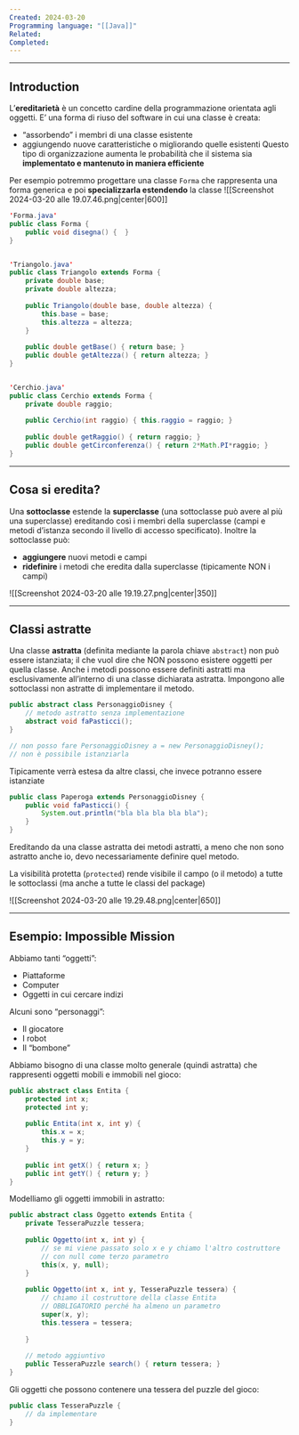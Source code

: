 ```yaml
---
Created: 2024-03-20
Programming language: "[[Java]]"
Related: 
Completed:
---
```

---
## Introduction
L’**ereditarietà** è un concetto cardine della programmazione orientata agli oggetti. E’ una forma di riuso del software in cui una classe è creata:
- “assorbendo” i membri di una classe esistente
- aggiungendo nuove caratteristiche o migliorando quelle esistenti
Questo tipo di organizzazione aumenta le probabilità che il sistema sia **implementato e mantenuto in maniera efficiente**

Per esempio potremmo progettare una classe `Forma` che rappresenta una forma generica e poi **specializzarla estendendo** la classe
![[Screenshot 2024-03-20 alle 19.07.46.png|center|600]]

```java
'Forma.java'
public class Forma {
	public void disegna() {  }
}


'Triangolo.java'
public class Triangolo extends Forma {
	private double base;
	private double altezza;
	
	public Triangolo(double base, double altezza) {
		this.base = base;
		this.altezza = altezza;
	}
	
	public double getBase() { return base; }
	public double getAltezza() { return altezza; }
}


'Cerchio.java'
public class Cerchio extends Forma {
	private double raggio;
	
	public Cerchio(int raggio) { this.raggio = raggio; }
	
	public double getRaggio() { return raggio; }
	public double getCirconferenza() { return 2*Math.PI*raggio; }
}
```

---
## Cosa si eredita?
Una **sottoclasse** estende la **superclasse** (una sottoclasse può avere al più una superclasse) ereditando così i membri della superclasse (campi e metodi d’istanza secondo il livello di accesso specificato).
Inoltre la sottoclasse può:
- **aggiungere** nuovi metodi e campi
- **ridefinire** i metodi che eredita dalla superclasse (tipicamente NON i campi)

![[Screenshot 2024-03-20 alle 19.19.27.png|center|350]]

---
## Classi astratte
Una classe **astratta** (definita mediante la parola chiave `abstract`) non può essere istanziata; il che vuol dire che NON possono esistere oggetti per quella classe.
Anche i metodi possono essere definiti astratti ma esclusivamente all’interno di una classe dichiarata astratta. Impongono alle sottoclassi non astratte di implementare il metodo.

```java
public abstract class PersonaggioDisney {
	// metodo astratto senza implementazione
	abstract void faPasticci();
}

// non posso fare PersonaggioDisney a = new PersonaggioDisney();
// non è possibile istanziarla
```

Tipicamente verrà estesa da altre classi, che invece potranno essere istanziate
```java
public class Paperoga extends PersonaggioDisney {
	public void faPasticci() {
		System.out.println("bla bla bla bla bla");
	}
}
```

Ereditando da una classe astratta dei metodi astratti, a meno che non sono astratto anche io, devo necessariamente definire quel metodo.

La visibilità protetta (`protected`) rende visibile il campo (o il metodo) a tutte le sottoclassi (ma anche a tutte le classi del package)

![[Screenshot 2024-03-20 alle 19.29.48.png|center|650]]

---
## Esempio: Impossible Mission
Abbiamo tanti “oggetti”:
- Piattaforme
- Computer
- Oggetti in cui cercare indizi

Alcuni sono “personaggi”:
- Il giocatore
- I robot
- Il “bombone”

Abbiamo bisogno di una classe molto generale (quindi astratta) che rappresenti oggetti mobili e immobili nel gioco:
```java
public abstract class Entita {
	protected int x;
	protected int y;
	
	public Entita(int x, int y) {
		this.x = x;
		this.y = y;
	}
	
	public int getX() { return x; }
	public int getY() { return y; }
}
```

Modelliamo gli oggetti immobili in astratto:
```java
public abstract class Oggetto extends Entita {
	private TesseraPuzzle tessera;
	
	public Oggetto(int x, int y) {
		// se mi viene passato solo x e y chiamo l'altro costruttore
		// con null come terzo parametro
		this(x, y, null);
	}
	
	public Oggetto(int x, int y, TesseraPuzzle tessera) {
		// chiamo il costruttore della classe Entita
		// OBBLIGATORIO perché ha almeno un parametro
		super(x, y);
		this.tessera = tessera;
		
	}
	
	// metodo aggiuntivo
	public TesseraPuzzle search() { return tessera; }
}
```

Gli oggetti che possono contenere una tessera del puzzle del gioco:
```java
public class TesseraPuzzle {
	// da implementare
}
```
